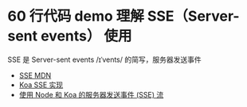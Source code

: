 
# 60 行代码 demo 理解 SSE（Server-sent events） 使用

SSE 是 Server-sent events /ɪˈvents/ 的简写，服务器发送事件

- [SSE MDN](https://developer.mozilla.org/zh-CN/docs/Web/API/Server-sent_events/Using_server-sent_events#%E4%BB%8E%E6%9C%8D%E5%8A%A1%E5%99%A8%E6%8E%A5%E5%8F%97%E4%BA%8B%E4%BB%B6)
- [Koa SSE 实现](https://stackoverflow.com/questions/53295738/koa-sse-connection-reconnecting)
- [使用 Node 和 Koa 的服务器发送事件 (SSE) 流](https://blog.csdn.net/qq_40074694/article/details/120250835)
